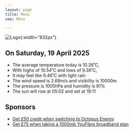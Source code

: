 ```yaml
---
layout: page
title: Menu
seo: Menu

---
```


![Logo](/images/logo.jpg){:width="832px"}

<!-- weather_marker starts -->
## On Saturday, 19 April 2025

- The average temperature today is 10.26˚C,
- With highs of 10.54˚C and lows of 9.36˚C,
- It may feel like 9.46˚C with light rain
- The wind speed is 2.68m/s and visibility is 10000m
- The pressure is 1005hPa and humidity is 81%
- The sun will rise at 05:02 and set at 19:11

<!-- weather_marker ends -->

## Sponsors

- [Get £50 credit when switching to Octopus Energy](https://bit.ly/3oD1nnS)
- [Get £75 when taking a 1000mb YouFibre broadband plan](https://aklam.io/91zWhU?)



